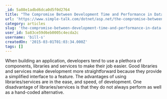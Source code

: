 ```yaml
---
_id: 5a88e1adbd6dca0d5f0d2764
title: "The Compromise Between Development Time and Performance in Data-Driven ASP.NET MVC"
url: 'https://www.simple-talk.com/dotnet/asp.net/the-compromise-between-development-time-and-performance-in-data-driven-asp.net-mvc/'
category: articles
slug: 'the-compromise-between-development-time-and-performance-in-data-driven-asp-net-mvc'
user_id: 5a83ce59d6eb0005c4ecda2c
username: 'bill-s'
createdOn: '2015-03-01T01:03:34.000Z'
tags: []
---
```


When building an application, developers tend to use a plethora of components, libraries and services to make their job easier. Good libraries and services make development more straightforward because they provide a simplified interface to a feature. The advantages of using libraries/services are in the ease, and speed, of development. One disadvantage of libraries/services is that they do not always perform as well as a hand-coded alternative.
